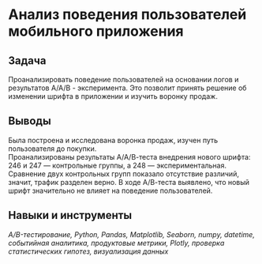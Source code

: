 # Анализ поведения пользователей мобильного приложения

## Задача 
Проанализировать поведение пользователей на основании логов и результатов А/А/В - эксперимента. Это позволит принять решение об изменении шрифта в приложении и изучить воронку продаж.

## Выводы

Была построена и исследована воронка продаж, изучен путь пользователя до покупки.  
Проанализированы результаты А/А/В-теста внедрения нового шрифта: 246 и 247 — контрольные группы, а 248 — экспериментальная.  
Сравнение двух контрольных групп показало отсутствие различий, значит, трафик разделен верно.
В ходе А/В-теста выявлено, что новый шрифт значительно не влияет на поведение пользователей.

## Навыки и инструменты
*A/B-тестирование, Python, Pandas, Matplotlib, Seaborn, numpy, datetime, событийная аналитика, продуктовые метрики, Plotly, проверка статистических гипотез, визуализация данных*
